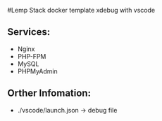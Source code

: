 #Lemp Stack docker template xdebug with vscode

## Services:
*   Nginx
*   PHP-FPM
*   MySQL
*   PHPMyAdmin

##  Orther Infomation:
*   ./vscode/launch.json -> debug file
